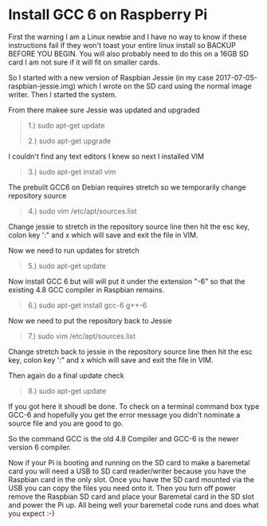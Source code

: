 # Install GCC 6 on Raspberry Pi
>
First the warning I am a Linux newbie and I have no way to know if these instructions fail if they won't toast your entire linux install so BACKUP BEFORE YOU BEGIN. You will also probably need to do this on a 16GB SD card I am not sure if it will fit on smaller cards.
>
So I started with a new version of Raspbian Jessie (in my case
2017-07-05-raspbian-jessie.img) which I wrote on the SD card using the normal image writer. Then I started the system.
>
From there makee sure Jessie was updated and upgraded
>
>1.) sudo apt-get update
>
>2.) sudo apt-get upgrade
>
I couldn't find any text editors I knew so next I installed VIM
>
>3.) sudo apt-get install vim
>
The prebuilt GCC6 on Debian requires stretch so we temporarily change repository source
>
>4.) sudo vim /etc/apt/sources.list
>
Change jessie to stretch in the repository source line then hit the esc key, colon key ':" and x which will save and exit the file in VIM.
>
Now we need to run updates for stretch
>
>5.) sudo apt-get update
>
Now install GCC 6 but will will put it under the extension "-6" so that the existing 4.8 GCC compiler in Raspbian remains.
>
>6.) sudo apt-get install gcc-6 g++-6
>
Now we need to put the repository back to Jessie
>
>7.) sudo vim /etc/apt/sources.list
>
Change stretch back to jessie in the repository source line then hit the esc key, colon key ':" and x which will save and exit the file in VIM.
>
Then again do a final update check
>
>8.) sudo apt-get update
>
If you got here it shoudl be done. To check on a terminal command box type GCC-6 and hopefully you get the error message you didn't nominate a source file and you are good to go.
>
So the command GCC is the old 4.8 Compiler and GCC-6 is the newer version 6 compiler.
>
Now if your Pi is booting and running on the SD card to make a baremetal card you will need a USB to SD card reader/writer because you have the Raspbian card in the only slot. Once you have the SD card mounted via the USB you can copy the files you need onto it. Then you turn off power remove the Raspbian SD card and place your Baremetal card in the SD slot and power the Pi up. All being well your baremetal code runs and does what you expect :-) 
